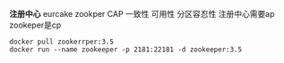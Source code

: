 **注册中心**
    eurcake 
    zookper
    CAP  一致性 可用性 分区容忍性
    注册中心需要ap   zookeper是cp
    
    docker pull zookerrper:3.5
    docker run --name zookeeper -p 2181:22181 -d zookeeper:3.5